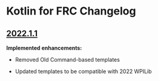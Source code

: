 # Kotlin for FRC Changelog

## [2022.1.1](https://github.com/BrenekH/kotlin-for-frc/releases/2022.1.1)

**Implemented enhancements:**

- Removed Old Command-based templates

- Updated templates to be compatible with 2022 WPILib
